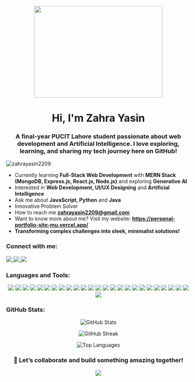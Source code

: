 <div id="header" align="center">
  <img src="https://media4.giphy.com/media/v1.Y2lkPTc5MGI3NjExM3Ywc3VocW1rNjlvY3lyZDhmZHlrcW53ZXZ1cnNlMTV5b2FpNnJzcCZlcD12MV9pbnRlcm5hbF9naWZfYnlfaWQmY3Q9Zw/6ib6KPmkeAjDTxMxij/giphy.gif" width="350" height="250"/>
</div>

<h1 align="center">Hi, I'm Zahra Yasin</h1>
<h3 align="center"> A final-year PUCIT Lahore student passionate about web development and Artificial Intelligence. I love exploring, learning, and sharing my tech journey here on GitHub!</h3>

<p align="left"> <img src="https://komarev.com/ghpvc/?username=zahrayasin2209&label=Profile%20views&color=0e75b6&style=flat" alt="zahrayasin2209" /> </p>

- Currently learning **Full-Stack Web Development** with **MERN Stack (MongoDB, Express.js, React.js, Node.js)** and exploring **Generative AI**
- Interested in **Web Development, UI/UX Designing** and **Artificial Intelligence**
- Ask me about **JavaScript, Python** and **Java**
- Innovative Problem Solver
- How to reach me **zahrayasin2209@gmail.com**
- Want to know more about me? Visit my website: **https://personal-portfolio-site-mu.vercel.app/**
- **Transforming complex challenges into sleek, minimalist solutions!**

<h3 align="left">Connect with me:</h3>
<p align="left">
  <a href="https://www.linkedin.com/in/zahra-yasin-18b3a6246/" target="_blank">
    <img src="https://img.shields.io/badge/LinkedIn-0A66C2?style=for-the-badge&logo=linkedin&logoColor=white" />
  </a>
  <a href="https://www.hackerrank.com/profile/zahrayasin2209" target="_blank">
    <img src="https://img.shields.io/badge/HackerRank-2EC866?style=for-the-badge&logo=hackerrank&logoColor=white" />
  </a>
  <a href="https://leetcode.com/u/zahra_yasin/" target="_blank">
    <img src="https://img.shields.io/badge/LeetCode-FFA116?style=for-the-badge&logo=leetcode&logoColor=white" />
  </a>
</p>


<h3 align="left">Languages and Tools:</h3>
<div align="center">
  <!-- Language & Frameworks -->
  <img src="https://img.shields.io/badge/JavaScript-F7DF1E?style=for-the-badge&logo=javascript&logoColor=black" />
  <img src="https://img.shields.io/badge/React-61DAFB?style=for-the-badge&logo=react&logoColor=black" />
  <img src="https://img.shields.io/badge/Node.js-339933?style=for-the-badge&logo=nodedotjs&logoColor=white" />
  <img src="https://img.shields.io/badge/Express.js-000000?style=for-the-badge&logo=express&logoColor=white" />
  <img src="https://img.shields.io/badge/MongoDB-47A248?style=for-the-badge&logo=mongodb&logoColor=white" />
  <img src="https://img.shields.io/badge/HTML5-E34F26?style=for-the-badge&logo=html5&logoColor=white" />
  <img src="https://img.shields.io/badge/CSS3-1572B6?style=for-the-badge&logo=css3&logoColor=white" />
  <img src="https://img.shields.io/badge/Bootstrap-7952B3?style=for-the-badge&logo=bootstrap&logoColor=white" />
  <img src="https://img.shields.io/badge/TailwindCSS-38B2AC?style=for-the-badge&logo=tailwindcss&logoColor=white" />
  
  <!-- Programming Languages -->
  <img src="https://img.shields.io/badge/Java-007396?style=for-the-badge&logo=java&logoColor=white" />
  <img src="https://img.shields.io/badge/Python-3776AB?style=for-the-badge&logo=python&logoColor=white" />
  <img src="https://img.shields.io/badge/C-00599C?style=for-the-badge&logo=c&logoColor=white" />
  <img src="https://img.shields.io/badge/C++-00599C?style=for-the-badge&logo=cplusplus&logoColor=white" />

  <!-- Databases -->
  <img src="https://img.shields.io/badge/MySQL-4479A1?style=for-the-badge&logo=mysql&logoColor=white" />
  <img src="https://img.shields.io/badge/Oracle-F80000?style=for-the-badge&logo=oracle&logoColor=white" />

  <!-- Tools -->
  <img src="https://img.shields.io/badge/Git-F05032?style=for-the-badge&logo=git&logoColor=white" />
  <img src="https://img.shields.io/badge/GitHub-181717?style=for-the-badge&logo=github&logoColor=white" />
  <img src="https://img.shields.io/badge/VSCode-007ACC?style=for-the-badge&logo=visualstudiocode&logoColor=white" />
  <img src="https://img.shields.io/badge/Figma-F24E1E?style=for-the-badge&logo=figma&logoColor=white" />
  <img src="https://img.shields.io/badge/Canva-00C4CC?style=for-the-badge&logo=canva&logoColor=white" />
  <img src="https://img.shields.io/badge/Postman-FF6C37?style=for-the-badge&logo=postman&logoColor=white" />

  <!-- ML Libraries -->
  <img src="https://img.shields.io/badge/TensorFlow-FF6F00?style=for-the-badge&logo=tensorflow&logoColor=white" />
  <img src="https://img.shields.io/badge/Pandas-150458?style=for-the-badge&logo=pandas&logoColor=white" />
  <img src="https://img.shields.io/badge/NumPy-013243?style=for-the-badge&logo=numpy&logoColor=white" />
  <img src="https://img.shields.io/badge/Scikit--learn-F7931E?style=for-the-badge&logo=scikitlearn&logoColor=white" />
  <img src="https://img.shields.io/badge/OpenCV-5C3EE8?style=for-the-badge&logo=opencv&logoColor=white" />
</div>


  

### GitHub Stats:

<p align="center">
  <img src="https://github-readme-stats.vercel.app/api?username=ZahraYasin2209&show_icons=true&theme=radical" alt="GitHub Stats" />
</p>

<p align="center"><img src="https://github-readme-streak-stats.herokuapp.com/?user=zahrayasin2209&&theme=radical" alt="GitHub Streak" /></p>

<p align="center">
  <img src="https://github-readme-stats.vercel.app/api/top-langs/?username=ZahraYasin2209&layout=compact&theme=radical" alt="Top Languages" />
</p>



<h3 align="center">🚀 Let’s collaborate and build something amazing together!</h3>
<p align="center" style="width: 100%;">
  <img src="https://readme-typing-svg.herokuapp.com?font=Fira+Code&size=23&duration=4000&pause=1000&color=F70000&center=true&width=1000&lines=Open+to+projects,+internships,+and+freelance+opportunities.;Let's+create+impactful+tech+together!;Code.+Design.+Innovate." style="max-width: 100%; height: auto;" />
</p>



